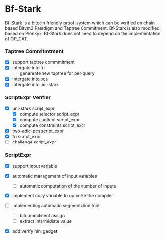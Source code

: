 # Bf-Stark

Bf-Stark is a bitcoin friendly proof-system which can be verified on chain based Bitvm2 Paradigm and Taptree Commitment.
Bf-Stark is also modified based on Plonky3.
Bf-Stark does not need to depend on the implementation of OP_CAT.
### Taptree Commitmtment 
- [x] support taptree commmitment
- [x] intergate into fri
    - [ ] genereate new taptree for per-query 
- [x] intergate into pcs
- [x] intergate into uni-stark

### ScriptExpr Verifier 
- [x] uni-stark script_expr
    - [x] compute selector script_expr 
    - [x] compute quotient script_expr
    - [x] compute constraints script_expr
- [x] two-adic-pcs script_expr 
- [x] fri script_expr 
- [ ] challenge script_expr

### ScriptExpr
- [x] support input variable 
- [x] automatic management of input variables
    - [ ] automatic computation of the number of inputs 
- [x] implement copy variable to optimize the compiler
- [ ] Implementing automatic segmentation tool 
    - [ ] bitcommitment assign
    - [ ] extract intermidiate value 
- [x] add verify hint gadget


